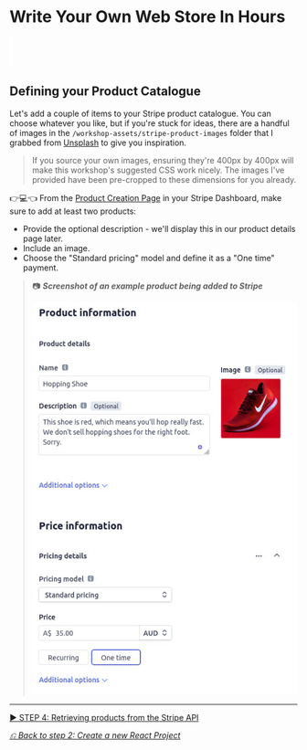 # Write Your Own Web Store In Hours

![spacer](workshop-assets/readme-images/spacer.png)

## Defining your Product Catalogue

Let's add a couple of items to your Stripe product catalogue. You can choose whatever you like, but if you're stuck for ideas, there are a handful of images in the `/workshop-assets/stripe-product-images` folder that I grabbed from [Unsplash](https://unsplash.com/) to give you inspiration.

> If you source your own images, ensuring they're 400px by 400px will make this workshop's suggested CSS work nicely. The images I've provided have been pre-cropped to these dimensions for you already.

👉💻👈 From the [Product Creation Page](https://dashboard.stripe.com/test/products/create) in your Stripe Dashboard, make sure to add at least two products:

- Provide the optional description - we'll display this in our product details page later.
- Include an image.
- Choose the "Standard pricing" model and define it as a "One time" payment.

> 📷 **_Screenshot of an example product being added to Stripe_**
>
> ![image](workshop-assets/readme-images/stripe-product-create.jpg)

---

[▶️ STEP 4: Retrieving products from the Stripe API](./STEP-4-RETRIEVE-PRODUCTS.md)

_[⎌ Back to step 2: Create a new React Project](./STEP-2-NEW-REACT-PROJECT.md)_
